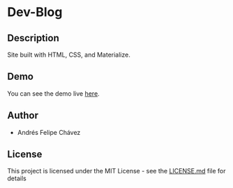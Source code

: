 # **Dev-Blog**

## **Description**

Site built with HTML, CSS, and Materialize.

## **Demo**

You can see the demo live [here](https://afelipch.github.io/DevNews/).

## **Author**

- Andrés Felipe Chávez

## **License**

This project is licensed under the MIT License - see the [LICENSE.md](https://gist.github.com/PurpleBooth/LICENSE.md) file for details
